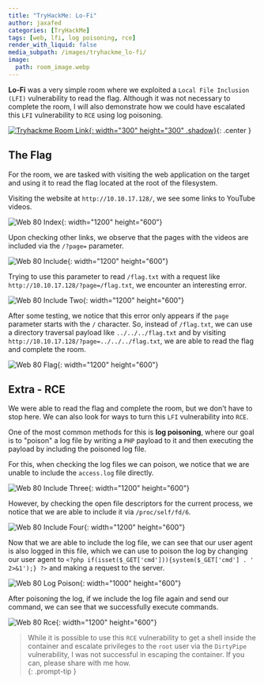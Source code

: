 ```yaml
---
title: "TryHackMe: Lo-Fi"
author: jaxafed
categories: [TryHackMe]
tags: [web, lfi, log poisoning, rce]
render_with_liquid: false
media_subpath: /images/tryhackme_lo-fi/
image:
  path: room_image.webp
---
```


**Lo-Fi** was a very simple room where we exploited a `Local File Inclusion (LFI)` vulnerability to read the flag. Although it was not necessary to complete the room, I will also demonstrate how we could have escalated this `LFI` vulnerability to `RCE` using log poisoning.

[![Tryhackme Room Link](room_card.webp){: width="300" height="300" .shadow}](https://tryhackme.com/r/room/lofi){: .center }

## The Flag

For the room, we are tasked with visiting the web application on the target and using it to read the flag located at the root of the filesystem.

Visiting the website at `http://10.10.17.128/`, we see some links to YouTube videos.

![Web 80 Index](web_80_index.webp){: width="1200" height="600"}

Upon checking other links, we observe that the pages with the videos are included via the `/?page=` parameter.

![Web 80 Include](web_80_include.webp){: width="1200" height="600"}

Trying to use this parameter to read `/flag.txt` with a request like `http://10.10.17.128/?page=/flag.txt`, we encounter an interesting error.

![Web 80 Include Two](web_80_include2.webp){: width="1200" height="600"}

After some testing, we notice that this error only appears if the `page` parameter starts with the `/` character. So, instead of `/flag.txt`, we can use a directory traversal payload like `../../../flag.txt` and by visiting `http://10.10.17.128/?page=../../../flag.txt`, we are able to read the flag and complete the room.

![Web 80 Flag](web_80_flag.webp){: width="1200" height="600"}

## Extra - RCE

We were able to read the flag and complete the room, but we don't have to stop here. We can also look for ways to turn this `LFI` vulnerability into `RCE`. 

One of the most common methods for this is **log poisoning**, where our goal is to "poison" a log file by writing a `PHP` payload to it and then executing the payload by including the poisoned log file.

For this, when checking the log files we can poison, we notice that we are unable to include the `access.log` file directly.

![Web 80 Include Three](web_80_include3.webp){: width="1200" height="600"}

However, by checking the open file descriptors for the current process, we notice that we are able to include it via `/proc/self/fd/6`.

![Web 80 Include Four](web_80_include4.webp){: width="1200" height="600"}

Now that we are able to include the log file, we can see that our user agent is also logged in this file, which we can use to poison the log by changing our user agent to `<?php if(isset($_GET['cmd'])){system($_GET['cmd'] . ' 2>&1');} ?>` and making a request to the server.

![Web 80 Log Poison](web_80_log_poison.webp){: width="1000" height="600"}

After poisoning the log, if we include the log file again and send our command, we can see that we successfully execute commands.

![Web 80 Rce](web_80_rce.webp){: width="1200" height="600"}

> While it is possible to use this `RCE` vulnerability to get a shell inside the container and escalate privileges to the `root` user via the `DirtyPipe` vulnerability, I was not successful in escaping the container. If you can, please share with me how.  
{: .prompt-tip }

<style>
.center img {        
  display:block;
  margin-left:auto;
  margin-right:auto;
}
.wrap pre{
    white-space: pre-wrap;
}
</style>



